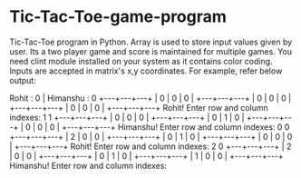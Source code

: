 # Tic-Tac-Toe-game-program
Tic-Tac-Toe program in Python. Array is used to store input values given by user. Its a two player game and score is maintained for multiple games. You need clint module installed on your system as it contains color coding.
Inputs are accepted in matrix's x,y coordinates.
For example, refer below output:

<Tic-Tac-Toe>	Rohit : 0 | Himanshu : 0
+---+---+---+
| 0 | 0 | 0 |
+---+---+---+
| 0 | 0 | 0 |
+---+---+---+
| 0 | 0 | 0 |
+---+---+---+
Rohit! Enter row and column indexes: 1 1
+---+---+---+
| 0 | 0 | 0 |
+---+---+---+
| 0 | 1 | 0 |
+---+---+---+
| 0 | 0 | 0 |
+---+---+---+
Himanshu! Enter row and column indexes: 0 0
+---+---+---+
| 2 | 0 | 0 |
+---+---+---+
| 0 | 1 | 0 |
+---+---+---+
| 0 | 0 | 0 |
+---+---+---+
Rohit! Enter row and column indexes: 2 0
+---+---+---+
| 2 | 0 | 0 |
+---+---+---+
| 0 | 1 | 0 |
+---+---+---+
| 1 | 0 | 0 |
+---+---+---+
Himanshu! Enter row and column indexes: 

